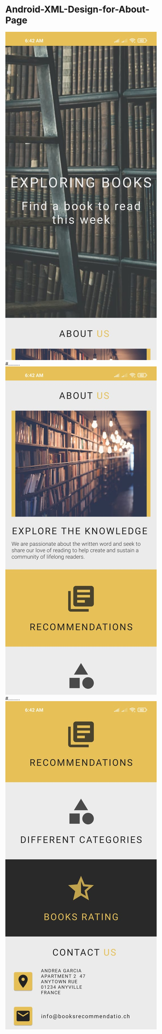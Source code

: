 # Android-XML-Design-for-About-Page
![First hScreenshot](./1.jpg)
#.........
![Second hScreenshot](./2.jpg)
#.........
![Third hScreenshot](./3.jpg)

